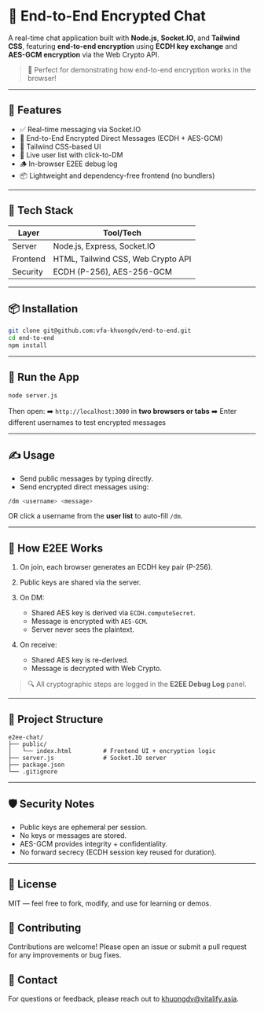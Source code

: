 # 🔐 End-to-End Encrypted Chat

A real-time chat application built with **Node.js**, **Socket.IO**, and **Tailwind CSS**, featuring **end-to-end encryption** using **ECDH key exchange** and **AES-GCM encryption** via the Web Crypto API.

> 🧪 Perfect for demonstrating how end-to-end encryption works in the browser!

---

## 🚀 Features

- ✅ Real-time messaging via Socket.IO
- 🔐 End-to-End Encrypted Direct Messages (ECDH + AES-GCM)
- 📜 Tailwind CSS-based UI
- 👥 Live user list with click-to-DM
- 🪵 In-browser E2EE debug log
- 📦 Lightweight and dependency-free frontend (no bundlers)

---

## 🧱 Tech Stack

| Layer    | Tool/Tech                          |
| -------- | ---------------------------------- |
| Server   | Node.js, Express, Socket.IO        |
| Frontend | HTML, Tailwind CSS, Web Crypto API |
| Security | ECDH (P-256), AES-256-GCM          |

---

## 📦 Installation

```bash
git clone git@github.com:vfa-khuongdv/end-to-end.git
cd end-to-end
npm install
```

---

## 🧪 Run the App

```bash
node server.js
```

Then open:
➡️ `http://localhost:3000` in **two browsers or tabs**
➡️ Enter different usernames to test encrypted messages

---

## ✍️ Usage

- Send public messages by typing directly.
- Send encrypted direct messages using:

```bash
/dm <username> <message>
```

OR click a username from the **user list** to auto-fill `/dm`.

---

## 🧠 How E2EE Works

1. On join, each browser generates an ECDH key pair (P-256).
2. Public keys are shared via the server.
3. On DM:

   - Shared AES key is derived via `ECDH.computeSecret`.
   - Message is encrypted with `AES-GCM`.
   - Server never sees the plaintext.

4. On receive:

   - Shared AES key is re-derived.
   - Message is decrypted with Web Crypto.

> 🔍 All cryptographic steps are logged in the **E2EE Debug Log** panel.

---

## 📁 Project Structure

```
e2ee-chat/
├── public/
│   └── index.html         # Frontend UI + encryption logic
├── server.js              # Socket.IO server
├── package.json
└── .gitignore
```

---

## 🛡️ Security Notes

- Public keys are ephemeral per session.
- No keys or messages are stored.
- AES-GCM provides integrity + confidentiality.
- No forward secrecy (ECDH session key reused for duration).

---

## 📘 License

MIT — feel free to fork, modify, and use for learning or demos.

## 🤝 Contributing

Contributions are welcome! Please open an issue or submit a pull request for any improvements or bug fixes.

## 📧 Contact

For questions or feedback, please reach out to [khuongdv@vitalify.asia](mailto:khuongdv@vitalify.asia).
